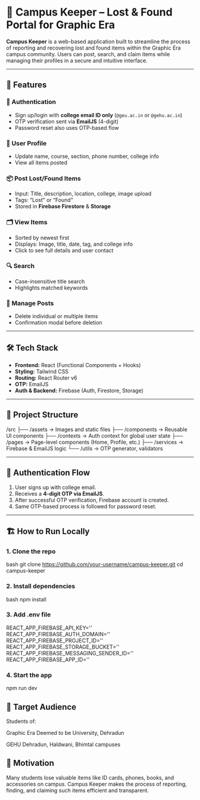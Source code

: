 # 🌟 Campus Keeper – Lost & Found Portal for Graphic Era

**Campus Keeper** is a web-based application built to streamline the process of reporting and recovering lost and found items within the Graphic Era campus community. Users can post, search, and claim items while managing their profiles in a secure and intuitive interface.

---

## 🚀 Features

### 🔐 Authentication
- Sign up/login with **college email ID only** (`@geu.ac.in` or `@gehu.ac.in`)
- OTP verification sent via **EmailJS** (4-digit)
- Password reset also uses OTP-based flow

### 📝 User Profile
- Update name, course, section, phone number, college info
- View all items posted

### 📦 Post Lost/Found Items
- Input: Title, description, location, college, image upload
- Tags: “Lost” or “Found”
- Stored in **Firebase Firestore** & **Storage**

### 🗂️ View Items
- Sorted by newest first
- Displays: Image, title, date, tag, and college info
- Click to see full details and user contact

### 🔍 Search
- Case-insensitive title search
- Highlights matched keywords

### 🧹 Manage Posts
- Delete individual or multiple items
- Confirmation modal before deletion

---

## 🛠️ Tech Stack

- **Frontend:** React (Functional Components + Hooks)
- **Styling:** Tailwind CSS
- **Routing:** React Router v6
- **OTP:** EmailJS
- **Auth & Backend:** Firebase (Auth, Firestore, Storage)

---

## 📁 Project Structure

/src
├── /assets → Images and static files
├── /components → Reusable UI components
├── /contexts → Auth context for global user state
├── /pages → Page-level components (Home, Profile, etc.)
├── /services → Firebase & EmailJS logic
└── /utils → OTP generator, validators

---

## 🔐 Authentication Flow

1. User signs up with college email.
2. Receives a **4-digit OTP via EmailJS**.
3. After successful OTP verification, Firebase account is created.
4. Same OTP-based process is followed for password reset.

---

## 🏗️ How to Run Locally

### 1. Clone the repo

bash
git clone https://github.com/your-username/campus-keeper.git
cd campus-keeper

### 2. Install dependencies
bash
npm install

### 3. Add .env file

REACT_APP_FIREBASE_API_KEY=''
REACT_APP_FIREBASE_AUTH_DOMAIN=''
REACT_APP_FIREBASE_PROJECT_ID=''
REACT_APP_FIREBASE_STORAGE_BUCKET=''
REACT_APP_FIREBASE_MESSAGING_SENDER_ID=''
REACT_APP_FIREBASE_APP_ID=''

### 4. Start the app

npm run dev

## 🏫 Target Audience
Students of:

Graphic Era Deemed to be University, Dehradun

GEHU Dehradun, Haldwani, Bhimtal campuses

## 📌 Motivation
Many students lose valuable items like ID cards, phones, books, and accessories on campus. Campus Keeper makes the process of reporting, finding, and claiming such items efficient and transparent.


